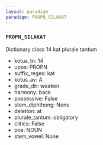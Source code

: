 ```yaml
---
layout: paradigm
paradigm: PROPN_SILAKAT
---
```

### ` PROPN_SILAKAT `

Dictionary class 14 kat plurale tantum
* kotus_tn: 14
* upos: PROPN
* suffix_regex: kat
* kotus_av: A
* grade_dir: weaken
* harmony: back
* possessive: False
* stem_diphthong: None
* deletion: at
* plurale_tantum: obligatory
* clitics: False
* pos: NOUN
* stem_vowel: None

